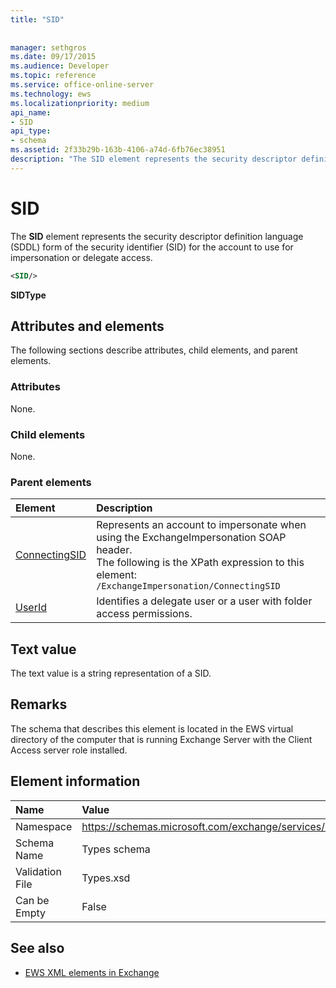 ```yaml
---
title: "SID"
 
 
manager: sethgros
ms.date: 09/17/2015
ms.audience: Developer
ms.topic: reference
ms.service: office-online-server
ms.technology: ews
ms.localizationpriority: medium
api_name:
- SID
api_type:
- schema
ms.assetid: 2f33b29b-163b-4106-a74d-6fb76ec38951
description: "The SID element represents the security descriptor definition language (SDDL) form of the security identifier (SID) for the account to use for impersonation or delegate access."
---
```


# SID

The **SID** element represents the security descriptor definition language (SDDL) form of the security identifier (SID) for the account to use for impersonation or delegate access. 
  
```xml
<SID/>
```

 **SIDType**
## Attributes and elements

The following sections describe attributes, child elements, and parent elements.
  
### Attributes

None.
  
### Child elements

None.
  
### Parent elements

|**Element**|**Description**|
|:-----|:-----|
|[ConnectingSID](connectingsid.md) <br/> |Represents an account to impersonate when using the ExchangeImpersonation SOAP header.  <br/> The following is the XPath expression to this element:  <br/>  `/ExchangeImpersonation/ConnectingSID` <br/> |
|[UserId](userid.md) <br/> |Identifies a delegate user or a user with folder access permissions.  <br/> |
   
## Text value

The text value is a string representation of a SID.
  
## Remarks

The schema that describes this element is located in the EWS virtual directory of the computer that is running Exchange Server with the Client Access server role installed.
  
## Element information

|**Name**|**Value**|
|:-----|:-----|
|Namespace  <br/> |https://schemas.microsoft.com/exchange/services/2006/types  <br/> |
|Schema Name  <br/> |Types schema  <br/> |
|Validation File  <br/> |Types.xsd  <br/> |
|Can be Empty  <br/> |False  <br/> |
   
## See also



- [EWS XML elements in Exchange](ews-xml-elements-in-exchange.md)

